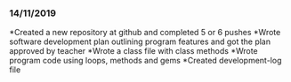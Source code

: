 ### 14/11/2019
*Created a new repository at github and completed 5 or 6 pushes
*Wrote software development plan outlining program features and got the plan approved by teacher
*Wrote a class file with class methods
*Wrote program code using loops, methods and gems
*Created development-log file



